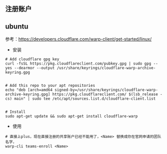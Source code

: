 ## 注册账户

## ubuntu
参考：https://developers.cloudflare.com/warp-client/get-started/linux/  
- 安装
```
# Add cloudflare gpg key
curl -fsSL https://pkg.cloudflareclient.com/pubkey.gpg | sudo gpg --yes --dearmor --output /usr/share/keyrings/cloudflare-warp-archive-keyring.gpg


# Add this repo to your apt repositories
echo "deb [arch=amd64 signed-by=/usr/share/keyrings/cloudflare-warp-archive-keyring.gpg] https://pkg.cloudflareclient.com/ $(lsb_release -cs) main" | sudo tee /etc/apt/sources.list.d/cloudflare-client.list


# Install
sudo apt-get update && sudo apt-get install cloudflare-warp
```
- 使用
```
# 直接上plus，现在直接注册的共享账户已经不能用了，<Name> 替换成你在官网申请的团队名字，
warp-cli teams-enroll <Name>

```

